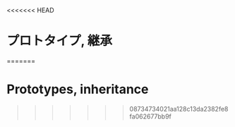 <<<<<<< HEAD
# プロトタイプ, 継承
=======
# Prototypes, inheritance
>>>>>>> 08734734021aa128c13da2382fe8fa062677bb9f
